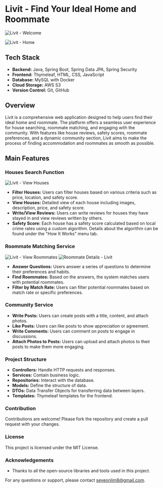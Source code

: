 # Livit - Find Your Ideal Home and Roommate

![Livit - Welcome](https://github.com/user-attachments/assets/9cdcdb3f-9efb-432d-969f-282cce75336e)

![Livit - Home](https://github.com/user-attachments/assets/86c75a4f-b793-459b-b948-fdb33e4cf6ee)

## Tech Stack

- **Backend:** Java, Spring Boot, Spring Data JPA, Spring Security
- **Frontend:** Thymeleaf, HTML, CSS, JavaScript
- **Database:** MySQL with Docker
- **Cloud Storage:** AWS S3
- **Version Control:** Git, GitHub

## Overview

Livit is a comprehensive web application designed to help users find their ideal home and roommate. The platform offers a seamless user experience for house searching, roommate matching, and engaging with the community. With features like house reviews, safety scores, roommate preferences, and a dynamic community section, Livit aims to make the process of finding accommodation and roommates as smooth as possible.

## Main Features

### Houses Search Function
![Livit - View Houses](https://github.com/user-attachments/assets/25b2cb85-8484-4362-8e24-dcaa1bcef0e5)
- **Filter Houses:** Users can filter houses based on various criteria such as price, location, and safety score.
- **View Houses:** Detailed view of each house including images, description, price, and safety score.
- **Write/View Reviews:** Users can write reviews for houses they have stayed in and view reviews written by others.
- **Safety Score:** Each house has a safety score calculated based on local crime rates using a custom algorithm. Details about the algorithm can be found under the "How It Works" menu tab.

### Roommate Matching Service
![Livit - View Roommates](https://github.com/user-attachments/assets/0312383d-a7a1-4ae3-959e-475939f2449f)
![Roommate Details - Livit](https://github.com/user-attachments/assets/ab2c275e-f4c8-46e9-a29c-0465563cbb8d)
- **Answer Questions:** Users answer a series of questions to determine their preferences and habits.
- **Find Roommates:** Based on the answers, the system matches users with potential roommates.
- **Filter by Match Rate:** Users can filter potential roommates based on match rate or specific preferences.

### Community Service
- **Write Posts:** Users can create posts with a title, content, and attach photos.
- **Like Posts:** Users can like posts to show appreciation or agreement.
- **Write Comments:** Users can comment on posts to engage in discussions.
- **Attach Photos to Posts:** Users can upload and attach photos to their posts to make them more engaging.


### Project Structure

- **Controllers:** Handle HTTP requests and responses.
- **Services:** Contain business logic.
- **Repositories:** Interact with the database.
- **Models:** Define the structure of data.
- **DTOs:** Data Transfer Objects for transferring data between layers.
- **Templates:** Thymeleaf templates for the frontend.

### Contribution

Contributions are welcome! Please fork the repository and create a pull request with your changes.

### License

This project is licensed under the MIT License. 

### Acknowledgements

- Thanks to all the open-source libraries and tools used in this project.

For any questions or support, please contact seyeonlim8@gmail.com.

